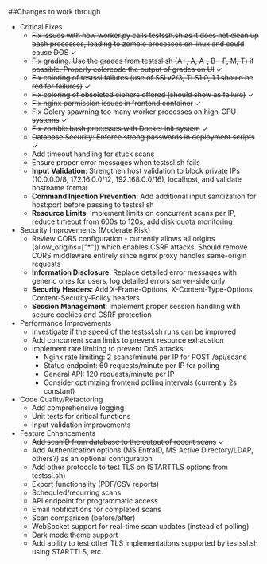 ##Changes to work through
- Critical Fixes
    - ~~Fix issues with how worker.py calls testssh.sh as it does not clean up bash processes, leading to zombie processes on linux and could cause DOS~~ ✓
    - ~~Fix grading. Use the grades from testssl.sh (A+, A, A-, B - F, M, T) if possible. Properly colorcode the output of grades on UI~~ ✓
    - ~~Fix coloring of testssl failures (use of SSLv2/3, TLS1.0, 1.1 should be red for failures)~~ ✓
    - ~~Fix coloring of obsoleted ciphers offered (should show as failure)~~ ✓
    - ~~Fix nginx permission issues in frontend container~~ ✓
    - ~~Fix Celery spawning too many worker processes on high-CPU systems~~ ✓
    - ~~Fix zombie bash processes with Docker init system~~ ✓
    - ~~Database Security: Enforce strong passwords in deployment scripts~~ ✓
    - Add timeout handling for stuck scans
    - Ensure proper error messages when testssl.sh fails
    - **Input Validation**: Strengthen host validation to block private IPs (10.0.0.0/8, 172.16.0.0/12, 192.168.0.0/16), localhost, and validate hostname format
    - **Command Injection Prevention**: Add additional input sanitization for host:port before passing to testssl.sh
    - **Resource Limits**: Implement limits on concurrent scans per IP, reduce timeout from 600s to 120s, add disk quota monitoring
- Security Improvements (Moderate Risk)
    - Review CORS configuration - currently allows all origins (allow_origins=["*"]) which enables CSRF attacks. Should remove CORS middleware entirely since nginx proxy handles same-origin requests
    - **Information Disclosure**: Replace detailed error messages with generic ones for users, log detailed errors server-side only
    - **Security Headers**: Add X-Frame-Options, X-Content-Type-Options, Content-Security-Policy headers
    - **Session Management**: Implement proper session handling with secure cookies and CSRF protection
- Performance Improvements
    - Investigate if the speed of the testssl.sh runs can be improved
    - Add concurrent scan limits to prevent resource exhaustion
    - Implement rate limiting to prevent DoS attacks:
        - Nginx rate limiting: 2 scans/minute per IP for POST /api/scans
        - Status endpoint: 60 requests/minute per IP for polling
        - General API: 120 requests/minute per IP
        - Consider optimizing frontend polling intervals (currently 2s constant)
- Code Quality/Refactoring
    - Add comprehensive logging
    - Unit tests for critical functions
    - Input validation improvements
- Feature Enhancements
    - ~~Add scanID from database to the output of recent scans~~ ✓
    - Add Authentication options (MS EntraID, MS Active Directory/LDAP, others?) as an optional configuration
    - Add other protocols to test TLS on (STARTTLS options from testssl.sh)
    - Export functionality (PDF/CSV reports)
    - Scheduled/recurring scans
    - API endpoint for programmatic access
    - Email notifications for completed scans
    - Scan comparison (before/after)
    - WebSocket support for real-time scan updates (instead of polling)
    - Dark mode theme support
    - Add ability to test other TLS implementations supported by testssl.sh using STARTTLS, etc.